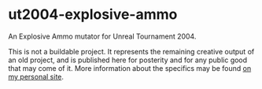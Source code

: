 # ut2004-explosive-ammo
An Explosive Ammo mutator for Unreal Tournament 2004.

This is not a buildable project. It represents the remaining creative output of an old project, and
is published here for posterity and for any public good that may come of it. More information about
the specifics may be found [on my personal site](https://ardvaark.net/projects/mutator.html).
